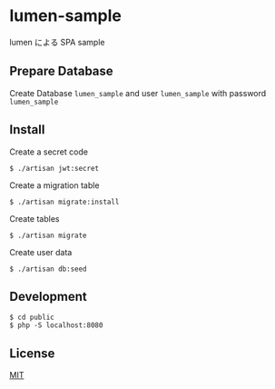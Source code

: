 # lumen-sample
lumen による SPA sample

## Prepare Database
Create Database ``lumen_sample`` and user ``lumen_sample`` with password ``lumen_sample``

## Install
Create a secret code
```
$ ./artisan jwt:secret
```
Create a migration table
```
$ ./artisan migrate:install
```
Create tables
```
$ ./artisan migrate
```
Create user data
```
$ ./artisan db:seed
```

## Development
```
$ cd public
$ php -S localhost:8080
```

## License
[MIT](LICENSE)